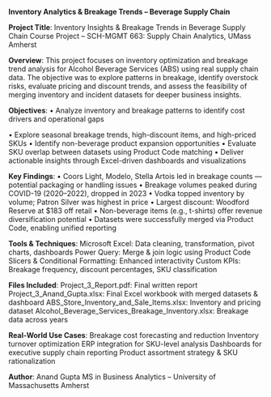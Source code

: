 **Inventory Analytics & Breakage Trends – Beverage Supply Chain**

**Project Title**:
Inventory Insights & Breakage Trends in Beverage Supply Chain
Course Project – SCH-MGMT 663: Supply Chain Analytics, UMass Amherst

**Overview**:
This project focuses on inventory optimization and breakage trend analysis for Alcohol Beverage Services (ABS) using real supply chain data. The objective was to explore patterns in breakage, identify overstock risks, evaluate pricing and discount trends, and assess the feasibility of merging inventory and incident datasets for deeper business insights.

**Objectives**:
• Analyze inventory and breakage patterns to identify cost drivers and operational gaps

• Explore seasonal breakage trends, high-discount items, and high-priced SKUs
• Identify non-beverage product expansion opportunities
• Evaluate SKU overlap between datasets using Product Code matching
• Deliver actionable insights through Excel-driven dashboards and visualizations

**Key Findings**:
• Coors Light, Modelo, Stella Artois led in breakage counts — potential packaging or handling issues
• Breakage volumes peaked during COVID-19 (2020–2022), dropped in 2023
• Vodka topped inventory by volume; Patron Silver was highest in price
• Largest discount: Woodford Reserve at $183 off retail
• Non-beverage items (e.g., t-shirts) offer revenue diversification potential
• Datasets were successfully merged via Product Code, enabling unified reporting

**Tools & Techniques**:
Microsoft Excel: Data cleaning, transformation, pivot charts, dashboards
Power Query: Merge & join logic using Product Code
Slicers & Conditional Formatting: Enhanced interactivity
Custom KPIs: Breakage frequency, discount percentages, SKU classification

**Files Included**:
Project_3_Report.pdf: Final written report
Project_3_Anand_Gupta.xlsx: Final Excel workbook with merged datasets & dashboard
ABS_Store_Inventory_and_Sale_Items.xlsx: Inventory and pricing dataset
Alcohol_Beverage_Services_Breakage_Inventory.xlsx: Breakage data across years

**Real-World Use Cases**:
Breakage cost forecasting and reduction
Inventory turnover optimization
ERP integration for SKU-level analysis
Dashboards for executive supply chain reporting
Product assortment strategy & SKU rationalization

**Author**:
Anand Gupta
MS in Business Analytics – University of Massachusetts Amherst
